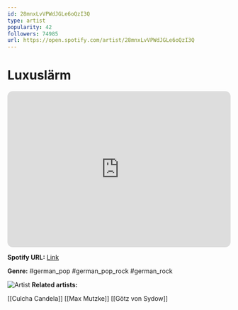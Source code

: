 ```yaml
---
id: 28mnxLvVPWdJGLe6oQzI3Q
type: artist
popularity: 42
followers: 74985
url: https://open.spotify.com/artist/28mnxLvVPWdJGLe6oQzI3Q
---
```

# Luxuslärm

<iframe style="border-radius:12px" src="https://open.spotify.com/embed/artist/28mnxLvVPWdJGLe6oQzI3Q" width="100%" height="352" frameBorder="0" allowfullscreen="" allow="autoplay; clipboard-write; encrypted-media; fullscreen; picture-in-picture" loading="lazy"></iframe>

**Spotify URL:** [Link](https://open.spotify.com/artist/28mnxLvVPWdJGLe6oQzI3Q)

**Genre:**  #german_pop #german_pop_rock #german_rock

![Artist](https://i.scdn.co/image/44404b0e6b9eba13fb7ba3960f43b627e4a3b956)
**Related artists:**

[[Culcha Candela]]
[[Max Mutzke]]
[[Götz von Sydow]]
